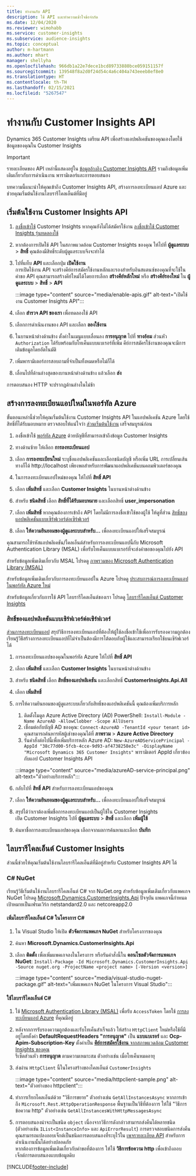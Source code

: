 ```yaml
---
title: ทำงานกับ API
description: ใช้ API และทำความเข้าใจข้อจำกัด
ms.date: 12/04/2020
ms.reviewer: wimohabb
ms.service: customer-insights
ms.subservice: audience-insights
ms.topic: conceptual
author: m-hartmann
ms.author: mhart
manager: shellyha
ms.openlocfilehash: 966db1a22e7dece1bcd89733880bce059151157f
ms.sourcegitcommit: 139548f8a2d0f24d54c4a6c404a743eeeb8ef8e0
ms.translationtype: HT
ms.contentlocale: th-TH
ms.lasthandoff: 02/15/2021
ms.locfileid: "5267547"
---
```

# <a name="work-with-customer-insights-apis"></a>ทำงานกับ Customer Insights API

Dynamics 365 Customer Insights เตรียม API เพื่อสร้างแอปพลิเคชันของคุณเองโดยใช้ข้อมูลของคุณใน Customer Insights

> [!IMPORTANT]
> รายละเอียดของ API เหล่านี้แสดงอยู่ใน [ข้อมูลอ้างอิง Customer Insights API](https://developer.ci.ai.dynamics.com/api-details#api=CustomerInsights) รวมถึงข้อมูลเพิ่มเติมเกี่ยวกับการดำเนินงาน พารามิเตอร์และการตอบสนอง

บทความนี้แนะนำให้คุณเข้าถึง Customer Insights API, สร้างการลงทะเบียนแอป Azure และช่วยคุณเริ่มต้นใช้งานไลบรารีไคลเอ็นต์ที่มีอยู่

## <a name="get-started-trying-the-customer-insights-apis"></a>เริ่มต้นใช้งาน Customer Insights API

1. [ลงชื่อเข้าใช้](https://home.ci.ai.dynamics.com) Customer Insights หากคุณยังไม่ได้สมัครใช้งาน [ลงชื่อเข้าใช้ Customer Insights รุ่นทดลองใช้](https://aka.ms/tryci)

1. หากต้องการเปิดใช้ API ในสภาพแวดล้อม Customer Insights ของคุณ ให้ไปที่ **ผู้ดูแลระบบ** > **สิทธิ์** คุณต้องมีสิทธิ์ระดับผู้ดูแลระบบจึงจะทำได้

1. ไปที่แท็บ **API** และเลือกปุ่ม **เปิดใช้งาน**    
   การเปิดใช้งาน API จะสร้างคีย์การสมัครใช้งานหลักและรองสำหรับอินสแตนซ์ของคุณที่จะใช้ในคำขอ API คุณสามารถสร้างคีย์ใหม่ได้โดยการเลือก **สร้างคีย์หลักใหม่** หรือ **สร้างคีย์รองใหม่** ใน **ผู้ดูแลระบบ** > **สิทธิ์** > **API**

   :::image type="content" source="media/enable-apis.gif" alt-text="เปิดใช้งาน Customer Insights API":::

1. เลือก **สำรวจ API ของเรา** เพื่อทดลองใช้ API

1. เลือกการดำเนินงานของ API และเลือก **ลองใช้งาน**

1. ในบานหน้าต่างด้านข้าง ตั้งค่าในเมนูแบบเลื่อนลง **การอนุญาต** ไปที่ **ทางอ้อม** ส่วนหัว `Authorization` ได้รับพร้อมกับโทเค็นแบบแบเรอร์ที่เพิ่ม คีย์การสมัครใช้งานของคุณจะมีการเติมข้อมูลโดยอัตโนมัติ
  
1. เพิ่มพารามิเตอร์การสอบถามที่จำเป็นทั้งหมดหรือไม่ก็ได้

1. เลื่อนไปที่ด้านล่างสุดของบานหน้าต่างด้านข้าง แล้วเลือก **ส่ง**

การตอบสนอง HTTP จะปรากฏด้านล่างในไม่ช้า

## <a name="create-a-new-app-registration-in-the-azure-portal"></a>สร้างการลงทะเบียนแอปใหม่ในพอร์ทัล Azure

ขั้นตอนเหล่านี้ช่วยให้คุณเริ่มต้นใช้งาน Customer Insights API ในแอปพลิเคชัน Azure โดยใช้สิทธิ์ที่ได้รับมอบหมาย ตรวจสอบให้แน่ใจว่า [ส่วนเริ่มต้นใช้งาน](#get-started-trying-the-customer-insights-apis) เสร็จสมบูรณ์ก่อน

1. ลงชื่อเข้าใช้ [พอร์ทัล Azure](https://portal.azure.com) ด้วยบัญชีที่สามารถเข้าถึงข้อมูล Customer Insights

1. ทางด้านซ้าย ให้เลือก **การลงทะเบียนแอป**

1. เลือก **การลงทะเบียนใหม่** ระบุชื่อแอปพลิเคชันและเลือกชนิดบัญชี
   หรือเพิ่ม URL การเปลี่ยนเส้นทางก็ได้ http://localhost เพียงพอสำหรับการพัฒนาแอปพลิเคชันบนคอมพิวเตอร์ของคุณ

1. ในการลงทะเบียนแอปใหม่ของคุณ ให้ไปที่ **สิทธิ์ API**

1. เลือก **เพิ่มสิทธิ์** และเลือก **Customer Insights** ในบานหน้าต่างด้านข้าง

1. สำหรับ **ชนิดสิทธิ์** เลือก **สิทธิ์ที่ได้รับมอบหมาย** และเลือกสิทธิ์ **user_impersonation**

1. เลือก **เพิ่มสิทธิ์** หากคุณต้องการเข้าถึง API โดยไม่มีการลงชื่อเข้าใช้ของผู้ใช้ ให้ดูที่ส่วน [สิทธิ์ของแอปพลิเคชันแบบเซิร์ฟเวอร์ต่อเซิร์ฟเวอร์](#server-to-server-application-permissions)

1. เลือก **ให้ความยินยอมของผู้ดูแลระบบสำหรับ...** เพื่อลงทะเบียนแอปให้เสร็จสมบูรณ์

คุณสามารถใช้รหัสแอปพลิเคชัน/ไคลเอ็นต์สำหรับการลงทะเบียนแอปนี้กับ Microsoft Authentication Library (MSAL) เพื่อรับโทเค็นแบบแบเรอร์ที่จะส่งคำขอของคุณไปยัง API

สำหรับข้อมูลเพิ่มเติมเกี่ยวกับ MSAL โปรดดู [ภาพรวมของ Microsoft Authentication Library (MSAL)](https://docs.microsoft.com/azure/active-directory/develop/msal-overview)

สำหรับข้อมูลเพิ่มเติมเกี่ยวกับการลงทะเบียนแอปใน Azure โปรดดู [ประสบการณ์การลงทะเบียนแอปในพอร์ทัล Azure ใหม่](https://docs.microsoft.com/azure/active-directory/develop/app-registration-portal-training-guide)

สำหรับข้อมูลเกี่ยวกับการใช้ API ไลบรารีไคลเอ็นต์ของเรา โปรดดู [ไลบรารีไคลเอ็นต์ Customer Insights](#customer-insights-client-libraries)

### <a name="server-to-server-application-permissions"></a>สิทธิ์ของแอปพลิเคชันแบบเซิร์ฟเวอร์ต่อเซิร์ฟเวอร์

[ส่วนการลงทะเบียนแอป](#create-a-new-app-registration-in-the-azure-portal) สรุปวิธีการลงทะเบียนแอปที่ต้องให้ผู้ใช้ลงชื่อเข้าใช้เพื่อการรับรองความถูกต้อง เรียนรู้วิธีสร้างการลงทะเบียนแอปที่ไม่จำเป็นต้องมีการโต้ตอบกับผู้ใช้และสามารถเรียกใช้บนเซิร์ฟเวอร์ได้

1. การลงทะเบียนแอปของคุณในพอร์ทัล Azure ให้ไปที่ **สิทธิ์ API**

1. เลือก **เพิ่มสิทธิ์** และเลือก **Customer Insights** ในบานหน้าต่างด้านข้าง

1. สำหรับ **ชนิดสิทธิ์** เลือก **สิทธิ์ของแอปพลิเคชัน** และเลือกสิทธิ์ **CustomerInsights.Api.All**

1. เลือก **เพิ่มสิทธิ์**

1. การให้ความยินยอมของผู้ดูแลระบบเกี่ยวกับสิทธิ์ของแอปพลิเคชันนี้ คุณต้องเพิ่มบริการหลัก

   1. ติดตั้งโมดูล Azure Active Directory (AD) PowerShell: `Install-Module -Name AzureAD -AllowClobber -Scope AllUsers`
   1. เชื่อมต่อกับบัญชี AD ของคุณ: `Connect-AzureAD -TenantId <your tenant id>` คุณสามารถค้นหารหัสผู้เช่าของคุณได้ที่ **ภาพรวม** > **Azure Active Directory**
   1. รันคำสั่งต่อไปนี้เพื่อเพิ่มบริการหลัก Azure AD: `New-AzureADServicePrincipal -AppId "38c77d00-5fcb-4cce-9d93-af4738258e3c" -DisplayName "Microsoft Dynamics 365 Customer Insights"` พารามิเตอร์ AppId เกี่ยวข้องกับแอป Customer Insights API

   :::image type="content" source="media/azureAD-service-principal.png" alt-text="ตัวอย่างบริการหลัก":::

1. กลับไปที่ **สิทธิ์ API** สำหรับการลงทะเบียนแอปของคุณ

1. เลือก **ให้ความยินยอมของผู้ดูแลระบบสำหรับ...** เพื่อลงทะเบียนแอปให้เสร็จสมบูรณ์

1. สรุปได้ว่าเราต้องเพิ่มชื่อการลงทะเบียนแอปเป็นผู้ใช้ใน Customer Insights    
   เปิด Customer Insights ไปที่ **ผู้ดูแลระบบ** > **สิทธิ์** และเลือก **เพิ่มผู้ใช้**

1. ค้นหาชื่อการลงทะเบียนแอปของคุณ เลือกจากผลการค้นหาและเลือก **บันทึก**

## <a name="customer-insights-client-libraries"></a>ไลบรารีไคลเอ็นต์ Customer Insights

ส่วนนี้ช่วยให้คุณเริ่มต้นใช้งานไลบรารีไคลเอ็นต์ที่มีอยู่สำหรับ Customer Insights API ได้

### <a name="c-nuget"></a>C# NuGet

เรียนรู้วิธีเริ่มต้นใช้งานไลบรารีไคลเอ็นต์ C# จาก NuGet.org สำหรับข้อมูลเพิ่มเติมเกี่ยวกับแพคเกจ NuGet โปรดดู [Microsoft.Dynamics.CustomerInsights.Api](https://www.nuget.org/packages/Microsoft.Dynamics.CustomerInsights.Api/) ปัจจุบัน แพคเกจนี้กำหนดเป้าหมายเป็นเฟรมเวิร์ก netstandard2.0 และ netcoreapp2.0

#### <a name="add-the-c-client-library-to-a-c-project"></a>เพิ่มไลบรารีไคลเอ็นต์ C# ในโครงการ C#

1. ใน Visual Studio ให้เปิด **ตัวจัดการแพคเกจ NuGet** สำหรับโครงการของคุณ

1. ค้นหา **Microsoft.Dynamics.CustomerInsights.Api**

1. เลือก **ติดตั้ง** เพื่อเพิ่มแพคเกจลงในโครงการ
   หรือรันคำสั่งนี้ใน **คอนโซลตัวจัดการแพคเกจ NuGet**: `Install-Package -Id Microsoft.Dynamics.CustomerInsights.Api -Source nuget.org -ProjectName <project name> [-Version <version>]`

   :::image type="content" source="media/visual-studio-nuget-package.gif" alt-text="เพิ่มแพคเกจ NuGet ในโครงการ Visual Studio":::

#### <a name="use-the-c-client-library"></a>ใช้ไลบรารีไคลเอ็นต์ C#

1. ใช้ [Microsoft Authentication Library (MSAL)](https://docs.microsoft.com/azure/active-directory/develop/msal-overview) เพื่อรับ `AccessToken` โดยใช้ [การลงทะเบียนแอป Azure](#create-a-new-app-registration-in-the-azure-portal) ที่คุณมีอยู่

1. หลังจากการรับรองความถูกต้องและรับโทเค็นสำเร็จแล้ว ให้สร้าง `HttpClient` ใหม่หรือใช้ที่มีอยู่โดยตั้งค่า **DefaultRequestHeaders "การอนุญาต"** เป็น **<access token> แบบแบเรอร์** และ **Ocp-Apim-Subscription-Key** ตั้งค่าเป็น [**คีย์การสมัครใช้งาน** จากสภาพแวดล้อม Customer Insights ของคุณ](#get-started-trying-the-customer-insights-apis)    
   รีเซ็ตส่วนหัว **การอนุญาต** ตามความเหมาะสม ตัวอย่างเช่น เมื่อโทเค็นหมดอายุ

1. ส่งผ่าน `HttpClient` นี้ในโครงสร้างของไคลเอ็นต์ `CustomerInsights`

   :::image type="content" source="media/httpclient-sample.png" alt-text="ตัวอย่างของ httpclient":::

1. ทำการเรียกไคลเอ็นต์ด้วย "วิธีการขยาย" ตัวอย่างเช่น `GetAllInstancesAsync` หากการเข้าถึง `Microsoft.Rest.HttpOperationResponse` พื้นฐานเป็นวิธีที่ต้องการ ให้ใช้ "วิธีการข้อความ http" ตัวอย่างเช่น `GetAllInstancesWithHttpMessagesAsync`

1. การตอบสนองน่าจะเป็นชนิด `object` เนื่องจากวิธีการดังกล่าวสามารถส่งคืนได้หลายชนิด (ตัวอย่างเช่น `IList<InstanceInfo>` และ `ApiErrorResult`) การตรวจสอบชนิดการส่งคืน คุณสามารถแปลงออบเจ็กต์เป็นชนิดการตอบสนองที่ระบุไว้ใน [เพจรายละเอียด API](https://developer.ci.ai.dynamics.com/api-details#api=CustomerInsights) สำหรับการดำเนินงานนั้นได้อย่างปลอดภัย    
   หากต้องการข้อมูลเพิ่มเติมเกี่ยวกับคำขอที่ต้องการ ให้ใช้ **วิธีการข้อความ http** เพื่อเข้าถึงออบเจ็กต์การตอบสนองแบบข้อมูลดิบ


[!INCLUDE[footer-include](../includes/footer-banner.md)]